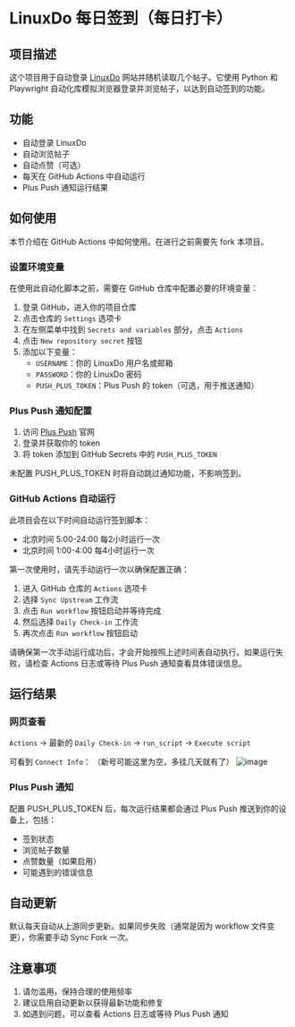 # LinuxDo 每日签到（每日打卡）

## 项目描述
这个项目用于自动登录 [LinuxDo](https://linux.do/) 网站并随机读取几个帖子。它使用 Python 和 Playwright 自动化库模拟浏览器登录并浏览帖子，以达到自动签到的功能。

## 功能
- 自动登录 LinuxDo
- 自动浏览帖子
- 自动点赞（可选）
- 每天在 GitHub Actions 中自动运行
- Plus Push 通知运行结果

## 如何使用
本节介绍在 GitHub Actions 中如何使用。在进行之前需要先 fork 本项目。

### 设置环境变量
在使用此自动化脚本之前，需要在 GitHub 仓库中配置必要的环境变量：

1. 登录 GitHub，进入你的项目仓库
2. 点击仓库的 `Settings` 选项卡
3. 在左侧菜单中找到 `Secrets and variables` 部分，点击 `Actions`
4. 点击 `New repository secret` 按钮
5. 添加以下变量：
   - `USERNAME`：你的 LinuxDo 用户名或邮箱
   - `PASSWORD`：你的 LinuxDo 密码
   - `PUSH_PLUS_TOKEN`：Plus Push 的 token（可选，用于推送通知）

### Plus Push 通知配置
1. 访问 [Plus Push](https://www.pushplus.plus/) 官网
2. 登录并获取你的 token
3. 将 token 添加到 GitHub Secrets 中的 `PUSH_PLUS_TOKEN`

未配置 PUSH_PLUS_TOKEN 时将自动跳过通知功能，不影响签到。

### GitHub Actions 自动运行
此项目会在以下时间自动运行签到脚本：
- 北京时间 5:00-24:00 每2小时运行一次
- 北京时间 1:00-4:00 每4小时运行一次

第一次使用时，请先手动运行一次以确保配置正确：

1. 进入 GitHub 仓库的 `Actions` 选项卡
2. 选择 `Sync Upstream` 工作流
3. 点击 `Run workflow` 按钮启动并等待完成
4. 然后选择 `Daily Check-in` 工作流
5. 再次点击 `Run workflow` 按钮启动

请确保第一次手动运行成功后，才会开始按照上述时间表自动执行。如果运行失败，请检查 Actions 日志或等待 Plus Push 通知查看具体错误信息。

## 运行结果

### 网页查看
`Actions` -> 最新的 `Daily Check-in` -> `run_script` -> `Execute script`

可看到 `Connect Info`：
（新号可能这里为空，多挂几天就有了）
![image](https://github.com/user-attachments/assets/853549a5-b11d-4d5a-9284-7ad2f8ea698b)

### Plus Push 通知
配置 PUSH_PLUS_TOKEN 后，每次运行结果都会通过 Plus Push 推送到你的设备上，包括：
- 签到状态
- 浏览帖子数量
- 点赞数量（如果启用）
- 可能遇到的错误信息

## 自动更新
默认每天自动从上游同步更新。如果同步失败（通常是因为 workflow 文件变更），你需要手动 Sync Fork 一次。

## 注意事项
1. 请勿滥用，保持合理的使用频率
2. 建议启用自动更新以获得最新功能和修复
3. 如遇到问题，可以查看 Actions 日志或等待 Plus Push 通知
